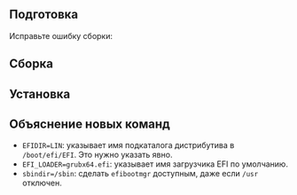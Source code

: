 <pkg :name="'efibootmgr'" instsize showsbu2></pkg>


## Подготовка

Исправьте ошибку сборки:
<package-script :package="'efibootmgr'" :type="'prepare'"></package-script>

## Сборка
<package-script :package="'efibootmgr'" :type="'build'"></package-script>

## Установка
<package-script :package="'efibootmgr'" :type="'install'"></package-script>

## Объяснение новых команд
* `EFIDIR=LIN`: указывает имя подкаталога дистрибутива в `/boot/efi/EFI`. Это нужно указать явно.
* `EFI_LOADER=grubx64.efi`: указывает имя загрузчика EFI по умолчанию.
* `sbindir=/sbin`: сделать `efibootmgr` доступным, даже если `/usr` отключен.

<script>
	new Vue({ el: '#main' })
</script> 
